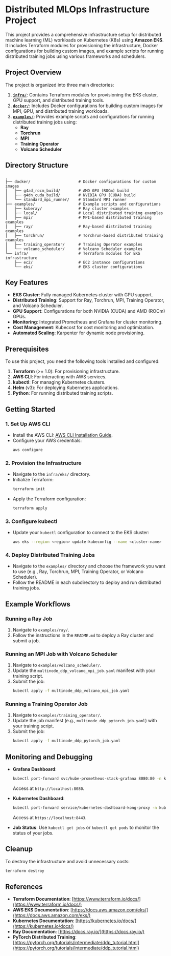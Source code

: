 # Distributed MLOps Infrastructure Project

This project provides a comprehensive infrastructure setup for distributed machine learning (ML) workloads on Kubernetes (K8s) using **Amazon EKS**. It includes Terraform modules for provisioning the infrastructure, Docker configurations for building custom images, and example scripts for running distributed training jobs using various frameworks and schedulers.

## Project Overview

The project is organized into three main directories:

1. **[`infra/`](infra/)**: Contains Terraform modules for provisioning the EKS cluster, GPU support, and distributed training tools.
2. **[`docker/`](docker/)**: Includes Docker configurations for building custom images for MPI, GPU, and distributed training workloads.
3. **[`examples/`](examples)**: Provides example scripts and configurations for running distributed training jobs using:
   - **Ray**
   - **Torchrun**
   - **MPI**
   - **Training Operator**
   - **Volcano Scheduler**

## Directory Structure

```
.
├── docker/                     # Docker configurations for custom images
│   ├── g4ad_rocm_build/        # AMD GPU (ROCm) build
│   ├── g4dn_cuda_build/        # NVIDIA GPU (CUDA) build
│   └── standard_mpi_runner/    # Standard MPI runner
├── examples/                   # Example scripts and configurations
│   ├── kuberay/                # Ray cluster examples
│   ├── local/                  # Local distributed training examples
│   ├── mpi/                    # MPI-based distributed training examples
│   ├── ray/                    # Ray-based distributed training examples
│   ├── torchrun/               # Torchrun-based distributed training examples
│   ├── training_operator/      # Training Operator examples
│   └── volcano_scheduler/      # Volcano Scheduler examples
└── infra/                      # Terraform modules for EKS infrastructure
    ├── ec2/                    # EC2 instance configurations
    └── eks/                    # EKS cluster configurations
```

## Key Features

- **EKS Cluster**: Fully managed Kubernetes cluster with GPU support.
- **Distributed Training**: Support for Ray, Torchrun, MPI, Training Operator, and Volcano Scheduler.
- **GPU Support**: Configurations for both NVIDIA (CUDA) and AMD (ROCm) GPUs.
- **Monitoring**: Integrated Prometheus and Grafana for cluster monitoring.
- **Cost Management**: Kubecost for cost monitoring and optimization.
- **Automated Scaling**: Karpenter for dynamic node provisioning.

## Prerequisites

To use this project, you need the following tools installed and configured:

1. **Terraform** (>= 1.0): For provisioning infrastructure.
2. **AWS CLI**: For interacting with AWS services.
3. **kubectl**: For managing Kubernetes clusters.
4. **Helm** (v3): For deploying Kubernetes applications.
5. **Python**: For running distributed training scripts.

## Getting Started

### 1. **Set Up AWS CLI**
   - Install the AWS CLI: [AWS CLI Installation Guide](https://docs.aws.amazon.com/cli/latest/userguide/install-cliv2.html).
   - Configure your AWS credentials:
     ```bash
     aws configure
     ```

### 2. **Provision the Infrastructure**
   - Navigate to the `infra/eks/` directory.
   - Initialize Terraform:
     ```bash
     terraform init
     ```
   - Apply the Terraform configuration:
     ```bash
     terraform apply
     ```

### 3. **Configure kubectl**
   - Update your `kubectl` configuration to connect to the EKS cluster:
     ```bash
     aws eks --region <region> update-kubeconfig --name <cluster-name>
     ```

### 4. **Deploy Distributed Training Jobs**
   - Navigate to the `examples/` directory and choose the framework you want to use (e.g., Ray, Torchrun, MPI, Training Operator, or Volcano Scheduler).
   - Follow the README in each subdirectory to deploy and run distributed training jobs.

## Example Workflows

### Running a Ray Job
1. Navigate to `examples/ray/`.
2. Follow the instructions in the `README.md` to deploy a Ray cluster and submit a job.

### Running an MPI Job with Volcano Scheduler
1. Navigate to `examples/volcano_scheduler/`.
2. Update the `multinode_ddp_volcano_mpi_job.yaml` manifest with your training script.
3. Submit the job:
   ```bash
   kubectl apply -f multinode_ddp_volcano_mpi_job.yaml
   ```

### Running a Training Operator Job
1. Navigate to `examples/training_operator/`.
2. Update the job manifest (e.g., `multinode_ddp_pytorch_job.yaml`) with your training script.
3. Submit the job:
   ```bash
   kubectl apply -f multinode_ddp_pytorch_job.yaml
   ```

## Monitoring and Debugging

- **Grafana Dashboard**:
  ```bash
  kubectl port-forward svc/kube-prometheus-stack-grafana 8080:80 -n kube-prometheus-stack
  ```
  Access at `http://localhost:8080`.

- **Kubernetes Dashboard**:
  ```bash
  kubectl port-forward service/kubernetes-dashboard-kong-proxy -n kubernetes-dashboard 8443:443
  ```
  Access at `https://localhost:8443`.

- **Job Status**:
  Use `kubectl get jobs` or `kubectl get pods` to monitor the status of your jobs.

## Cleanup

To destroy the infrastructure and avoid unnecessary costs:
```bash
terraform destroy
```

## References

- **Terraform Documentation**: [https://www.terraform.io/docs/](https://www.terraform.io/docs/)
- **AWS EKS Documentation**: [https://docs.aws.amazon.com/eks/](https://docs.aws.amazon.com/eks/)
- **Kubernetes Documentation**: [https://kubernetes.io/docs/](https://kubernetes.io/docs/)
- **Ray Documentation**: [https://docs.ray.io/](https://docs.ray.io/)
- **PyTorch Distributed Training**: [https://pytorch.org/tutorials/intermediate/ddp_tutorial.html](https://pytorch.org/tutorials/intermediate/ddp_tutorial.html)
